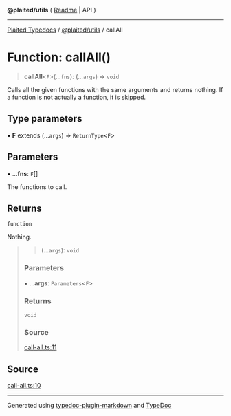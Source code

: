 **@plaited/utils** ( [Readme](../README.md) \| API )

***

[Plaited Typedocs](../../../modules.md) / [@plaited/utils](../modules.md) / callAll

# Function: callAll()

> **callAll**\<`F`\>(...`fns`): (...`args`) => `void`

Calls all the given functions with the same arguments and returns nothing.
If a function is not actually a function, it is skipped.

## Type parameters

▪ **F** extends (...`args`) => `ReturnType`\<`F`\>

## Parameters

▪ ...**fns**: `F`[]

The functions to call.

## Returns

`function`

Nothing.

> > (...`args`): `void`
>
> ### Parameters
>
> ▪ ...**args**: `Parameters`\<`F`\>
>
> ### Returns
>
> `void`
>
> ### Source
>
> [call-all.ts:11](https://github.com/plaited/plaited/blob/d85458a/libs/utils/src/call-all.ts#L11)
>

## Source

[call-all.ts:10](https://github.com/plaited/plaited/blob/d85458a/libs/utils/src/call-all.ts#L10)

***

Generated using [typedoc-plugin-markdown](https://www.npmjs.com/package/typedoc-plugin-markdown) and [TypeDoc](https://typedoc.org/)
